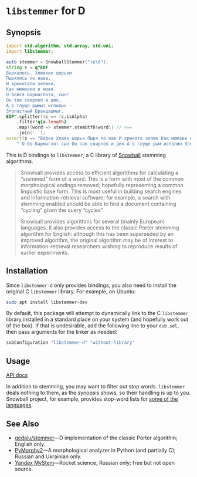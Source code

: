 # `libstemmer` for D

## Synopsis

```d
import std.algorithm, std.array, std.uni;
import libstemmer;

auto stemmer = SnowballStemmer("ru\0");
string s = q"EOF
Варкалось. Хливкие шорьки
Пырялись по наве,
И хрюкотали зелюки,
Как мюмзики в мове.
О бойся Бармаглота, сын!
Он так свирлеп и дик,
А в глyще рымит исполин —
Злопастный Брандашмыг.
EOF".splitter!(c => !c.isAlpha)
    .filter!q{a.length}
    .map!(word => stemmer.stemUtf8(word)) // <==
    .join(' ');
assert(s == "Варка Хливк шорьк Пыря по нав И хрюкота зелюк Как мюмзик в мов" ~
    " О бо Бармаглот сын Он так свирлеп и дик А в глyще рым исполин Злопастн Брандашмыг");
```

This is D bindings to `libstemmer`, a C library of [Snowball][] stemming algorithms.

> Snowball provides access to efficient algorithms for calculating a
> “stemmed” form of a word.  This is a form with most of the common
> morphological endings removed; hopefully representing a common
> linguistic base form.  This is most useful in building search engines
> and information-retrieval software; for example, a search with stemming
> enabled should be able to find a document containing “cycling” given the
> query “cycles”.
>
> Snowball provides algorithms for several (mainly European) languages.
> It also provides access to the classic Porter stemming algorithm for
> English: although this has been superseded by an improved algorithm, the
> original algorithm may be of interest to information-retrieval
> researchers wishing to reproduce results of earlier experiments.

[Snowball]: https://snowballstem.org


## Installation

Since `libstemmer-d` only provides bindings, you also need to install the original C `libstemmer`
library. For example, on Ubuntu:

```sh
sudo apt install libstemmer-dev
```

By default, this package will attempt to dynamically link to the C `libstemmer` library installed
in a standard place on your system (and hopefully work out of the box). If that is undesirable, add
the following line to your `dub.sdl`, then pass arguments for the linker as needed:

```c
subConfiguration "libstemmer-d" "without-library"
```


## Usage

[API docs](https://sirnickolas.github.io/libstemmer.d/package)

In addition to stemming, you may want to filter out stop words. `libstemmer` deals nothing
to them, as the synopsis shows, so their handling is up to you. Snowball project, for example,
provides stop-word lists for [some of the languages](https://snowballstem.org/algorithms/).


## See Also

* [gedaiu/stemmer][]—D implementation of the classic Porter algorithm; English only.
* [PyMorphy2][]—A morphological analyzer in Python (and partially C); Russian and Ukrainian only.
* [Yandex MyStem][]—Rocket science; Russian only; free but not open source.

[gedaiu/stemmer]: https://github.com/gedaiu/stemmer
[PyMorphy2]: https://github.com/pymorphy2/pymorphy2
[Yandex MyStem]: https://tech.yandex.ru/mystem/
